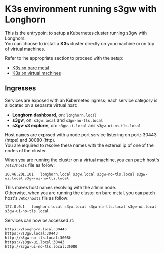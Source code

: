 # K3s environment running s3gw with Longhorn

This is the entrypoint to setup a Kubernetes cluster running s3gw with Longhorn.  
You can choose to install a **K3s** cluster directly on your machine
or on top of virtual machines.  

Refer to the appropriate section to proceed with the setup:  

* [K3s on bare metal](./README.bm.md)
* [K3s on virtual machines](./README.vm.md)

## Ingresses

Services are exposed with an Kubernetes ingress; each service category is
allocated on a separate virtual host:

* **Longhorn dashboard**, on: `longhorn.local`
* **s3gw**, on: `s3gw.local` and `s3gw-no-tls.local`
* **s3gw s3 explorer**, on: `s3gw-ui.local` and `s3gw-ui-no-tls.local`

Host names are exposed with a node port service listening on ports
30443 (https) and 30080 (http).  
You are required to resolve these names with the external ip of one
of the nodes of the cluster.  

When you are running the cluster on a virtual machine,
you can patch host's `/etc/hosts` file as follow:  

```text
10.46.201.101   longhorn.local s3gw.local s3gw-no-tls.local s3gw-ui.local s3gw-ui-no-tls.local
```

This makes host names resolving with the admin node.  
Otherwise, when you are running the cluster on bare metal,
you can patch host's `/etc/hosts` file as follow:  

```text
127.0.0.1   longhorn.local s3gw.local s3gw-no-tls.local s3gw-ui.local s3gw-ui-no-tls.local
```

Services can now be accessed at:

```text
https://longhorn.local:30443
https://s3gw.local:30443
http://s3gw-no-tls.local:30080
https://s3gw-ui.local:30443
http://s3gw-ui-no-tls.local:30080
```
